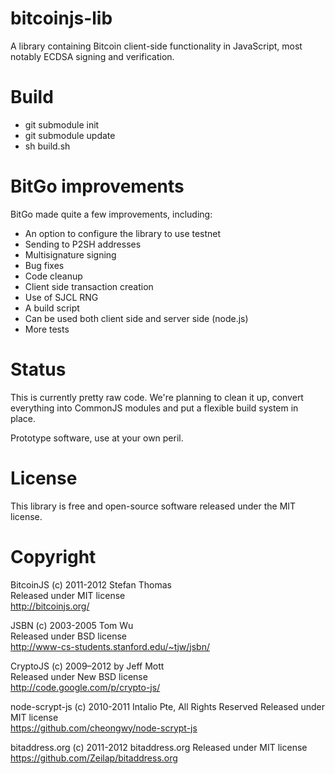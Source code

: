 # bitcoinjs-lib

A library containing Bitcoin client-side functionality in JavaScript,
most notably ECDSA signing and verification.

# Build

* git submodule init
* git submodule update
* sh build.sh


# BitGo improvements

BitGo made quite a few improvements, including:

* An option to configure the library to use testnet
* Sending to P2SH addresses
* Multisignature signing
* Bug fixes
* Code cleanup
* Client side transaction creation
* Use of SJCL RNG
* A build script
* Can be used both client side and server side (node.js)
* More tests

# Status

This is currently pretty raw code. We're planning to clean it up,
convert everything into CommonJS modules and put a flexible build
system in place.

Prototype software, use at your own peril.

# License

This library is free and open-source software released under the MIT
license.

# Copyright

BitcoinJS (c) 2011-2012 Stefan Thomas  
Released under MIT license  
http://bitcoinjs.org/

JSBN (c) 2003-2005 Tom Wu  
Released under BSD license  
http://www-cs-students.stanford.edu/~tjw/jsbn/

CryptoJS (c) 2009–2012 by Jeff Mott  
Released under New BSD license  
http://code.google.com/p/crypto-js/

node-scrypt-js (c) 2010-2011 Intalio Pte, All Rights Reserved
Released under MIT license  
https://github.com/cheongwy/node-scrypt-js

bitaddress.org (c) 2011-2012 bitaddress.org
Released under MIT license  
https://github.com/Zeilap/bitaddress.org
